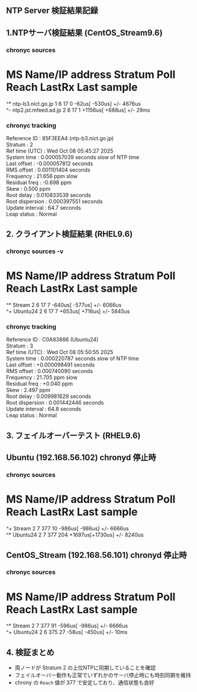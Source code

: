 ## NTP Server 検証結果記録

## 1.NTPサーバ検証結果 (CentOS_Stream9.6)

### chronyc sources  
MS Name/IP address         Stratum Poll Reach LastRx Last sample
===============================================================================  
^* ntp-b3.nict.go.jp             1   6    17     0    -62us[ -530us] +/- 4676us  
^- ntp2.jst.mfeed.ad.jp          2   6    17     1  +1156us[ +688us] +/-   29ms  

### chronyc tracking  
Reference ID    : 85F3EEA4 (ntp-b3.nict.go.jp)  
Stratum         : 2  
Ref time (UTC)  : Wed Oct 08 05:45:27 2025  
System time     : 0.000057039 seconds slow of NTP time  
Last offset     : -0.000057812 seconds  
RMS offset      : 0.001101404 seconds  
Frequency       : 21.656 ppm slow  
Residual freq   : -0.698 ppm  
Skew            : 0.500 ppm  
Root delay      : 0.010833539 seconds  
Root dispersion : 0.000397551 seconds  
Update interval : 64.7 seconds  
Leap status     : Normal  

## 2. クライアント検証結果 (RHEL9.6)  

### chronyc sources -v  
MS Name/IP address         Stratum Poll Reach LastRx Last sample  
===============================================================================  
^* Stream                        2   6    17     7   -640us[ -577us] +/- 6066us  
^+ Ubuntu24                      2   6    17     7   +653us[ +716us] +/- 5845us 

### chronyc tracking  
Reference ID    : C0A83866 (Ubuntu24)  
Stratum         : 3  
Ref time (UTC)  : Wed Oct 08 05:50:55 2025  
System time     : 0.000220787 seconds slow of NTP time  
Last offset     : +0.000098491 seconds  
RMS offset      : 0.000740090 seconds  
Frequency       : 21.705 ppm slow  
Residual freq   : +0.040 ppm  
Skew            : 2.497 ppm  
Root delay      : 0.009981629 seconds  
Root dispersion : 0.001442446 seconds  
Update interval : 64.8 seconds  
Leap status     : Normal  

## 3. フェイルオーバーテスト (RHEL9.6)  

## Ubuntu (192.168.56.102) chronyd 停止時  

### chronyc sources  
MS Name/IP address         Stratum Poll Reach LastRx Last sample  
===============================================================================  
^+ Stream                        2   7   377    10   -986us[ -986us] +/- 6666us  
^* Ubuntu24                      2   7   377   204  +1697us[+1730us] +/- 8240us  

## CentOS_Stream (192.168.56.101) chronyd 停止時  

### chronyc sources  
MS Name/IP address         Stratum Poll Reach LastRx Last sample  
===============================================================================  
^* Stream                        2   7   377    91   -596us[ -986us] +/- 6666us  
^+ Ubuntu24                      2   6   375    27    -58us[ -450us] +/-   10ms  

## 4. 検証まとめ  
- 両ノードが Stratum 2 の上位NTPに同期していることを確認  
- フェイルオーバー動作も正常でいずれかのサーバ停止時にも時刻同期を維持  
- chrony の `Reach` 値が 377 で安定しており、通信状態も良好  